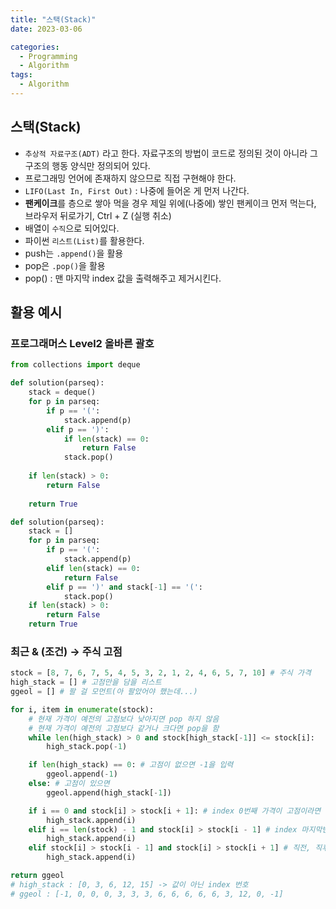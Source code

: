 ```yaml
---
title: "스택(Stack)"
date: 2023-03-06

categories:
  - Programming
  - Algorithm
tags:
  - Algorithm  
---
```


## 스택(Stack)
- `추상적 자료구조(ADT)` 라고 한다. 자료구조의 방법이 코드로 정의된 것이 아니라 그 구조의 행동 양식만 정의되어 있다. 
- 프로그래밍 언어에 존재하지 않으므로 직접 구현해야 한다.
- `LIFO(Last In, First Out)` : 나중에 들어온 게 먼저 나간다.
- **팬케이크**를 층으로 쌓아 먹을 경우 제일 위에(나중에) 쌓인 팬케이크 먼저 먹는다, 브라우저 뒤로가기, Ctrl + Z (실행 취소)
- 배열이 `수직`으로 되어있다.
- 파이썬 `리스트(List)`를 활용한다.
- push는 `.append()`을 활용
- pop은 `.pop()`을 활용     
- pop() : 맨 마지막 index 값을 출력해주고 제거시킨다.
    
## 활용 예시

### 프로그래머스 Level2 올바른 괄호
```python
from collections import deque

def solution(parseq):
    stack = deque()
    for p in parseq:
        if p == '(':
            stack.append(p)
        elif p == ')':
            if len(stack) == 0:
                return False
            stack.pop()
            
    if len(stack) > 0:
        return False
    
    return True
```
```python
def solution(parseq):
    stack = []
    for p in parseq:
        if p == '(':
            stack.append(p)
        elif len(stack) == 0:
            return False
        elif p == ')' and stack[-1] == '(':
            stack.pop()
    if len(stack) > 0:
        return False
    return True
```


### 최근 & (조건) → 주식 고점
```python
stock = [8, 7, 6, 7, 5, 4, 5, 3, 2, 1, 2, 4, 6, 5, 7, 10] # 주식 가격
high_stack = [] # 고점만을 담을 리스트
ggeol = [] # 팔 걸 모먼트(아 팔았어야 했는데...)

for i, item in enumerate(stock):
	# 현재 가격이 예전의 고점보다 낮아지면 pop 하지 않음
	# 현재 가격이 예전의 고점보다 같거나 크다면 pop을 함
	while len(high_stack) > 0 and stock[high_stack[-1]] <= stock[i]:
		high_stack.pop(-1)

	if len(high_stack) == 0: # 고점이 없으면 -1을 입력
		ggeol.append(-1)
	else: # 고점이 있으면
		ggeol.append(high_stack[-1])

	if i == 0 and stock[i] > stock[i + 1]: # index 0번째 가격이 고점이라면
		high_stack.append(i)
	elif i == len(stock) - 1 and stock[i] > stock[i - 1] # index 마지막번째 가격이 고점이라면
		high_stack.append(i)
	elif stock[i] > stock[i - 1] and stock[i] > stock[i + 1] # 직전, 직후 가격보다 크면(고점)
		high_stack.append(i)

return ggeol
# high_stack : [0, 3, 6, 12, 15] -> 값이 아닌 index 번호
# ggeol : [-1, 0, 0, 0, 3, 3, 3, 6, 6, 6, 6, 6, 3, 12, 0, -1]
```
